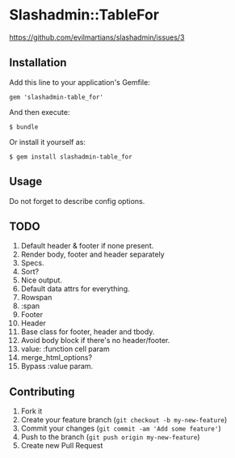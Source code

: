 # Slashadmin::TableFor

https://github.com/evilmartians/slashadmin/issues/3

## Installation

Add this line to your application's Gemfile:

    gem 'slashadmin-table_for'

And then execute:

    $ bundle

Or install it yourself as:

    $ gem install slashadmin-table_for

## Usage

Do not forget to describe config options.

## TODO

1. Default header & footer if none present.
2. Render body, footer and header separately
3. Specs.
4. Sort?
5. Nice output.
6. Default data attrs for everything.
7. Rowspan
8. :span
9. Footer
10. Header
11. Base class for footer, header and tbody.
12. Avoid body block if there's no header/footer.
13. value: :function cell param
14. merge_html_options?
15. Bypass :value param.

## Contributing

1. Fork it
2. Create your feature branch (`git checkout -b my-new-feature`)
3. Commit your changes (`git commit -am 'Add some feature'`)
4. Push to the branch (`git push origin my-new-feature`)
5. Create new Pull Request

